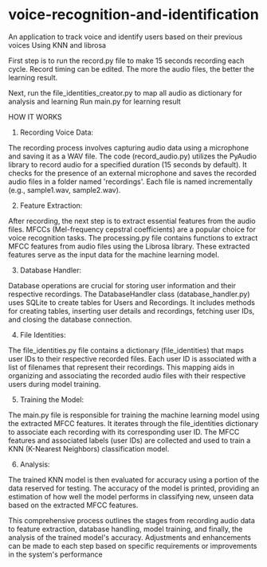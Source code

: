 # voice-recognition-and-identification
An application to track voice and identify users based on their previous voices
Using KNN and librosa

First step is to run the record.py file to make 15 seconds recording each cycle.
Record timing can be edited. The more the audio files, the better the learning result.

Next, run the file_identities_creator.py to map all audio as dictionary for analysis and learning
Run main.py for learning result

HOW IT WORKS

1. Recording Voice Data:

The recording process involves capturing audio data using a microphone and saving it as a WAV file. The code (record_audio.py) utilizes the PyAudio library to record audio for a specified duration (15 seconds by default). It checks for the presence of an external microphone and saves the recorded audio files in a folder named 'recordings'. Each file is named incrementally (e.g., sample1.wav, sample2.wav).

2. Feature Extraction:

After recording, the next step is to extract essential features from the audio files. MFCCs (Mel-frequency cepstral coefficients) are a popular choice for voice recognition tasks. The processing.py file contains functions to extract MFCC features from audio files using the Librosa library. These extracted features serve as the input data for the machine learning model.

3. Database Handler:

Database operations are crucial for storing user information and their respective recordings. The DatabaseHandler class (database_handler.py) uses SQLite to create tables for Users and Recordings. It includes methods for creating tables, inserting user details and recordings, fetching user IDs, and closing the database connection.

4. File Identities:

The file_identities.py file contains a dictionary (file_identities) that maps user IDs to their respective recorded files. Each user ID is associated with a list of filenames that represent their recordings. This mapping aids in organizing and associating the recorded audio files with their respective users during model training.

5. Training the Model:

The main.py file is responsible for training the machine learning model using the extracted MFCC features. It iterates through the file_identities dictionary to associate each recording with its corresponding user ID. The MFCC features and associated labels (user IDs) are collected and used to train a KNN (K-Nearest Neighbors) classification model.

6. Analysis:

The trained KNN model is then evaluated for accuracy using a portion of the data reserved for testing. The accuracy of the model is printed, providing an estimation of how well the model performs in classifying new, unseen data based on the extracted MFCC features.

This comprehensive process outlines the stages from recording audio data to feature extraction, database handling, model training, and finally, the analysis of the trained model's accuracy. Adjustments and enhancements can be made to each step based on specific requirements or improvements in the system's performance